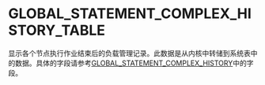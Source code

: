 # GLOBAL\_STATEMENT\_COMPLEX\_HISTORY\_TABLE<a name="ZH-CN_TOPIC_0245374764"></a>

显示各个节点执行作业结束后的负载管理记录。此数据是从内核中转储到系统表中的数据。具体的字段请参考[GLOBAL\_STATEMENT\_COMPLEX\_HISTORY](GLOBAL_STATEMENT_COMPLEX_HISTORY.md)中的字段。

